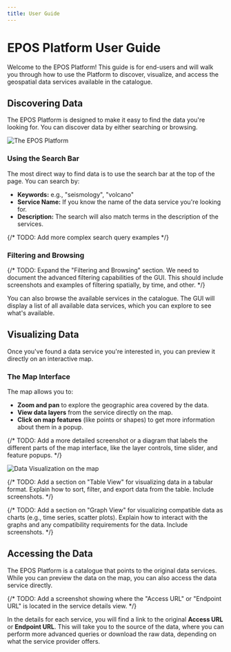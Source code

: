```yaml
---
title: User Guide
---
```


# EPOS Platform User Guide

Welcome to the EPOS Platform! This guide is for end-users and will walk you through how to use the Platform to discover, visualize, and access the geospatial data services available in the catalogue.

## Discovering Data

The EPOS Platform is designed to make it easy to find the data you're looking for. You can discover data by either searching or browsing.

![The EPOS Platform](/img/dataportal_screenshot.png)

### Using the Search Bar

The most direct way to find data is to use the search bar at the top of the page. You can search by:

*   **Keywords:** e.g., "seismology", "volcano"
*   **Service Name:** If you know the name of the data service you're looking for.
*   **Description:** The search will also match terms in the description of the services.

{/* TODO: Add more complex search query examples */}

### Filtering and Browsing

{/* TODO: Expand the "Filtering and Browsing" section. We need to document the advanced filtering capabilities of the GUI. This should include screenshots and examples of filtering spatially, by time, and other. */}

You can also browse the available services in the catalogue. The GUI will display a list of all available data services, which you can explore to see what's available.

## Visualizing Data

Once you've found a data service you're interested in, you can preview it directly on an interactive map.

### The Map Interface

The map allows you to:

*   **Zoom and pan** to explore the geographic area covered by the data.
*   **View data layers** from the service directly on the map.
*   **Click on map features** (like points or shapes) to get more information about them in a popup.

{/* TODO: Add a more detailed screenshot or a diagram that labels the different parts of the map interface, like the layer controls, time slider, and feature popups. */}

![Data Visualization on the map](/img/dataportal_example_1.png)

{/* TODO: Add a section on "Table View" for visualizing data in a tabular format. Explain how to sort, filter, and export data from the table. Include screenshots. */}

{/* TODO: Add a section on "Graph View" for visualizing compatible data as charts (e.g., time series, scatter plots). Explain how to interact with the graphs and any compatibility requirements for the data. Include screenshots. */}

## Accessing the Data

The EPOS Platform is a catalogue that points to the original data services. While you can preview the data on the map, you can also access the data service directly.

{/* TODO: Add a screenshot showing where the "Access URL" or "Endpoint URL" is located in the service details view. */}

In the details for each service, you will find a link to the original **Access URL** or **Endpoint URL**. This will take you to the source of the data, where you can perform more advanced queries or download the raw data, depending on what the service provider offers.
